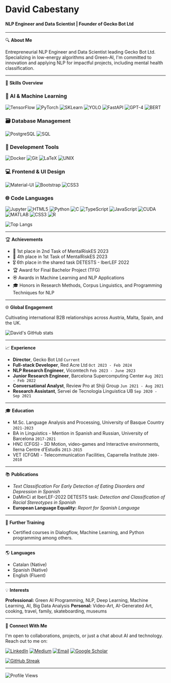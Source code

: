 # David Cabestany
#### NLP Engineer and Data Scientist | Founder of Gecko Bot Ltd

---

🔍 **About Me**

Entrepreneurial NLP Engineer and Data Scientist leading Gecko Bot Ltd. Specializing in low-energy algorithms and Green-AI, I'm committed to innovation and applying NLP for impactful projects, including mental health classification.

---

🔧 **Skills Overview**

### 🚀 AI & Machine Learning

![TensorFlow](https://img.shields.io/badge/-TensorFlow-FF6F00?style=flat&logo=TensorFlow&logoColor=white)
![PyTorch](https://img.shields.io/badge/-PyTorch-EE4C2C?style=flat&logo=PyTorch&logoColor=white)
![SKLearn](https://img.shields.io/badge/-SKLearn-F7931E?style=flat&logo=scikit-learn&logoColor=white)
![YOLO](https://img.shields.io/badge/-YOLO-black?style=flat&logo=yolo&logoColor=white)
![FastAPI](https://img.shields.io/badge/-FastAPI-009688?style=flat&logo=fastapi&logoColor=white)
![GPT-4](https://img.shields.io/badge/-GPT--4-9cf?style=flat&logo=openai&logoColor=white)
![BERT](https://img.shields.io/badge/-BERT-orange?style=flat&logo=bert&logoColor=white)

### 🗃️ Database Management

![PostgreSQL](https://img.shields.io/badge/-PostgreSQL-336791?style=flat&logo=PostgreSQL&logoColor=white)
![SQL](https://img.shields.io/badge/-SQL-4479A1?style=flat&logo=MySQL&logoColor=white)

### 🧰 Development Tools

![Docker](https://img.shields.io/badge/-Docker-2496ED?style=flat&logo=Docker&logoColor=white)
![Git](https://img.shields.io/badge/-Git-F05032?style=flat&logo=Git&logoColor=white)
![LaTeX](https://img.shields.io/badge/-LaTeX-008080?style=flat&logo=LaTeX&logoColor=white)
![UNIX](https://img.shields.io/badge/-UNIX-333333?style=flat&logo=linux&logoColor=white)

### 💻 Frontend & UI Design

![Material-UI](https://img.shields.io/badge/-Material--UI-0081CB?style=flat&logo=mui&logoColor=white)
![Bootstrap](https://img.shields.io/badge/-Bootstrap-563D7C?style=flat&logo=bootstrap&logoColor=white)
![CSS3](https://img.shields.io/badge/-CSS3-1572B6?style=flat&logo=css3&logoColor=white)

### 🌐 Code Languages

![Jupyter](https://img.shields.io/badge/-Jupyter-F37626.svg?style=flat&logo=Jupyter&logoColor=white)
![HTML5](https://img.shields.io/badge/-HTML5-E34F26.svg?style=flat&logo=html5&logoColor=white)
![Python](https://img.shields.io/badge/-Python-3776AB.svg?style=flat&logo=python&logoColor=white)
![C](https://img.shields.io/badge/-C-A8B9CC.svg?style=flat&logo=c&logoColor=white)
![TypeScript](https://img.shields.io/badge/-TypeScript-3178C6.svg?style=flat&logo=typescript&logoColor=white)
![JavaScript](https://img.shields.io/badge/-JavaScript-F7DF1E.svg?style=flat&logo=javascript&logoColor=black)
![CUDA](https://img.shields.io/badge/-CUDA-76B900.svg?style=flat&logo=nvidia&logoColor=white)
![MATLAB](https://img.shields.io/badge/-MATLAB-0076A8.svg?style=flat&logo=mathworks&logoColor=white)
![CSS3](https://img.shields.io/badge/-CSS3-1572B6.svg?style=flat&logo=css3&logoColor=white)
![R](https://img.shields.io/badge/-R-276DC3.svg?style=flat&logo=r&logoColor=white)


![Top Langs](https://github-readme-stats-lemon-seven.vercel.app/api/top-langs/?username=DavidCabestany&langs_count=8&theme=shadow_green)

---

🏆 **Achievements**

- 🥇 1st place in 2nd Task of MentalRiskES 2023
- 🏅 4th place in 1st Task of MentalRiskES 2023
- 🎖 6th place in the shared task DETESTS - IberLEF 2022
- 🏆 Award for Final Bachelor Project (TFG)
- 🏵 Awards in Machine Learning and NLP Applications
- 🎓 Honors in Research Methods, Corpus Linguistics, and Programming Techniques for NLP

---

🌐 **Global Engagement**

Cultivating international B2B relationships across Austria, Malta, Spain, and the UK.

![David's GitHub stats](https://github-readme-stats-lemon-seven.vercel.app/api?username=DavidCabestany&show_icons=true&count_private=true&theme=shadow_green)

---

📈 **Experience**

- **Director**, Gecko Bot Ltd `Current`
- **Full-stack Developer**, Red Acre Ltd `Oct 2023 - Feb 2024`
- **NLP Research Engineer**, Vicomtech `Feb 2023 - June 2023`
- **Junior Research Engineer**, Barcelona Supercomputing Center `Aug 2021 - Feb 2022`
- **Conversational Analyst**, Review Pro at Shiji Group `Jun 2021 - Aug 2021`
- **Research Assistant**, Servei de Tecnologia Linguistica UB `Sep 2020 - Sep 2021`

---

🎓 **Education**

- M.Sc. Language Analysis and Processing, University of Basque Country `2021-2023`
- BA in Linguistics - Mention in Spanish and Russian, University of Barcelona `2017-2021`
- HNC (CFGS) - 3D Motion, video-games and Interactive environments, Ilerna Centre d’Estudis `2013-2015`
- VET (CFGM) - Telecommunication Facilities, Caparrella Institute `2009-2010`

---

📚 **Publications**

- _Text Classification For Early Detection of Eating Disorders and Depression in Spanish_
- DaMinCi at IberLEF-2022 DETESTS task: _Detection and Classification of Racial Stereotypes in Spanish_
- **European Language Equality:** _Report for Spanish Language_

---

🚀 **Further Training**

- Certified courses in Dialogflow, Machine Learning, and Python programming among others.

---

🌎 **Languages**

- Catalan (Native)
- Spanish (Native)
- English (Fluent)

---

💡 **Interests**

**Professional:** Green AI Programming, NLP, Deep Learning, Machine Learning, AI, Big Data Analysis
**Personal:** Video-Art, AI-Generated Art, cooking, travel, family, skateboarding, museums

---

🤝 **Connect With Me**

I'm open to collaborations, projects, or just a chat about AI and technology. Reach out to me on:

[![LinkedIn](https://img.shields.io/badge/-LinkedIn-blue?style=flat-square&logo=LinkedIn&logoColor=white)](https://www.linkedin.com/in/david-cabestany/)
[![Medium](https://img.shields.io/badge/-Medium-black?style=flat-square&logo=Medium&logoColor=white)](https://medium.com/@dcabesma)
[![Email](https://img.shields.io/badge/-Email-red?style=flat-square&logo=Gmail&logoColor=white)](mailto:dcabesma@gmail.com)
[![Google Scholar](https://img.shields.io/badge/-Google_Scholar-4285F4?style=flat-square&logo=GoogleScholar&logoColor=white)](https://scholar.google.com/citations?user=habwl94AAAAJ&hl=en)

[![GitHub Streak](https://github-readme-streak-stats.herokuapp.com?user=DavidCabestany&theme=whatsapp-light2&card_width=380)](https://git.io/streak-stats)

---
![Profile Views](https://komarev.com/ghpvc/?username=DavidCabestany)
